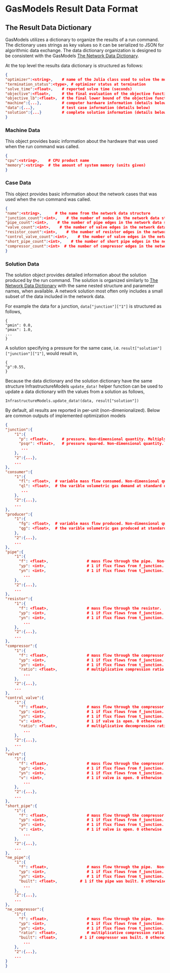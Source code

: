 # GasModels Result Data Format

## The Result Data Dictionary

GasModels utilizes a dictionary to organize the results of a run command. The dictionary uses strings as key values so it can be serialized to JSON for algorithmic data exchange.
The data dictionary organization is designed to be consistent with the GasModels [The Network Data Dictionary](@ref).

At the top level the results data dictionary is structured as follows:

```json
{
"optimizer":<string>,    # name of the Julia class used to solve the model
"termination_status":<type>, # optimizer status at termination
"solve_time":<float>,    # reported solve time (seconds)
"objective":<float>,     # the final evaluation of the objective function
"objective_lb":<float>,  # the final lower bound of the objective function (if available)
"machine":{...},         # computer hardware information (details below)
"data":{...},            # test case information (details below)
"solution":{...}         # complete solution information (details below)
}
```

### Machine Data

This object provides basic information about the hardware that was
used when the run command was called.

```json
{
"cpu":<string>,    # CPU product name
"memory":<string>  # the amount of system memory (units given)
}
```

### Case Data

This object provides basic information about the network cases that was
used when the run command was called.

```json
{
"name":<string>,      # the name from the network data structure
"junction_count":<int>,    # the number of nodes in the network data structure
"pipe_count":<int>,    # the number of pipe edges in the network data structure
"valve_count":<int>,    # the number of valve edges in the network data structure
"resistor_count":<int>,    # the number of resistor edges in the network data structure
"control_valve_count":<int>,    # the number of valve edges in the network data structure
"short_pipe_count":<int>,    # the number of short pipe edges in the network data structure
"compressor_count":<int>  # the number of compressor edges in the network data structure
}
```

### Solution Data

The solution object provides detailed information about the solution
produced by the run command.  The solution is organized similarly to
[The Network Data Dictionary](@ref) with the same nested structure and
parameter names, when available.  A network solution most often only includes
a small subset of the data included in the network data.

For example the data for a junction, `data["junction"]["1"]` is structured as follows,

```
{
"pmin": 0.0,
"pmax": 1.0,
...
}
```

A solution specifying a pressure for the same case, i.e. `result["solution"]["junction"]["1"]`, would result in,

```
{
"p":0.55,
}
```

Because the data dictionary and the solution dictionary have the same structure
InfrastructureModels `update_data!` helper function can be used to
update a data dictionary with the values from a solution as follows,

```
InfrastructureModels.update_data!(data, result["solution"])
```

By default, all results are reported in per-unit (non-dimenionalized). Below are common outputs of implemented optimization models

```json
{
"junction":{
    "1":{
      "p": <float>,      # pressure. Non-dimensional quantity. Multiply by baseP to get pascals
      "psqr": <float>,   # pressure squared. Non-dimensional quantity. Multiply by baseP^2 to get pascals^2
       ...
    },
    "2":{...},
    ...
},
"consumer":{
    "1":{
      "fl": <float>,  # variable mass flow consumed. Non-dimensional quantity. Multiply by baseQ/standard_density to get kg/s.
      "ql": <float>,  # the varible volumetric gas demand at standard density. Non-dimensional quantity. Multiply by baseQ to get m^3/s.
       ...
    },
    "2":{...},
    ...
},
"producer":{
    "1":{
      "fg": <float>,  # variable mass flow produced. Non-dimensional quantity. Multiply by baseQ/standard_density to get kg/s.
      "qg": <float>,  # the varible volumetric gas produced at standard density. Non-dimensional quantity. Multiply by baseQ to get m^3/s.        ...
    },
    "2":{...},
    ...
},
"pipe":{
    "1":{
      "f": <float>,                 # mass flow through the pipe.  Non-dimensional quantity. Multiply by baseQ/standard_density to get kg/s. Mass flux is obtained through division of the cross-sectional area (A) of the pipe. A= (pi*diameter^2)/4
      "yp": <int>,                  # 1 if flux flows from f_junction. 0 otherwise
      "yn": <int>,                  # 1 if flux flows from t_junction. 0 otherwise
        ...
    },
    "2":{...},
    ...
},
"resistor":{
    "1":{
      "f": <float>,                 # mass flow through the resistor.  Non-dimensional quantity. Multiply by baseQ/standard_density to get kg/s. Mass flux is obtained through division of the cross-sectional area (A) of the pipe. A= (pi*diameter^2)/4
      "yp": <int>,                  # 1 if flux flows from f_junction. 0 otherwise
      "yn": <int>,                  # 1 if flux flows from t_junction. 0 otherwise
        ...
    },
    "2":{...},
    ...
},
"compressor":{
    "1":{
      "f": <float>,                 # mass flow through the compressor.  Non-dimensional quantity. Multiply by baseQ/standard_density to get kg/s. Mass flux is obtained through division of the cross-sectional area (A) of the pipe. A= (pi*diameter^2)/4
      "yp": <int>,                  # 1 if flux flows from f_junction. 0 otherwise
      "yn": <int>,                  # 1 if flux flows from t_junction. 0 otherwise
      "ratio": <float>,             # multiplicative compression ratio
        ...
    },
    "2":{...},
    ...
},
"control_valve":{
    "1":{
      "f": <float>,                 # mass flow through the compressor.  Non-dimensional quantity. Multiply by baseQ/standard_density to get kg/s. Mass flux is obtained through division of the cross-sectional area (A) of the pipe. A= (pi*diameter^2)/4
      "yp": <int>,                  # 1 if flux flows from f_junction. 0 otherwise
      "yn": <int>,                  # 1 if flux flows from t_junction. 0 otherwise
      "v": <int>,                   # 1 if valve is open. 0 otherwise
      "ratio": <float>,             # multiplicative decompression ratio
        ...
    },
    "2":{...},
    ...
},
"valve":{
    "1":{
      "f": <float>,                 # mass flow through the compressor.  Non-dimensional quantity. Multiply by baseQ/standard_density to get kg/s. Mass flux is obtained through division of the cross-sectional area (A) of the pipe. A= (pi*diameter^2)/4
      "yp": <int>,                  # 1 if flux flows from f_junction. 0 otherwise
      "yn": <int>,                  # 1 if flux flows from t_junction. 0 otherwise
      "v": <int>,                   # 1 if valve is open. 0 otherwise
        ...
    },
    "2":{...},
    ...
},
"short_pipe":{
    "1":{
      "f": <float>,                 # mass flow through the compressor.  Non-dimensional quantity. Multiply by baseQ/standard_density to get kg/s. Mass flux is obtained through division of the cross-sectional area (A) of the pipe. A= (pi*diameter^2)/4
      "yp": <int>,                  # 1 if flux flows from f_junction. 0 otherwise
      "yn": <int>,                  # 1 if flux flows from t_junction. 0 otherwise
      "v": <int>,                   # 1 if valve is open. 0 otherwise
        ...
    },
    "2":{...},
    ...
},
"ne_pipe":{
    "1":{
      "f": <float>,                 # mass flow through the pipe.  Non-dimensional quantity. Multiply by baseQ/standard_density to get kg/s. Mass flux is obtained through division of the cross-sectional area (A) of the pipe. A= (pi*diameter^2)/4
      "yp": <int>,                  # 1 if flux flows from f_junction. 0 otherwise
      "yn": <int>,                  # 1 if flux flows from t_junction. 0 otherwise
      "built": <float>,          # 1 if the pipe was built. 0 otherwise.
        ...
    },
    "2":{...},
    ...
},
"ne_compressor":{
    "1":{
      "f": <float>,                 # mass flow through the pipe.  Non-dimensional quantity. Multiply by baseQ/standard_density to get kg/s. Mass flux is obtained through division of the cross-sectional area (A) of the pipe. A= (pi*diameter^2)/4
      "yp": <int>,                  # 1 if flux flows from f_junction. 0 otherwise
      "yn": <int>,                  # 1 if flux flows from t_junction. 0 otherwise
      "ratio": <float>,             # multiplicative compression ratio
      "built": <float>,          # 1 if compressor was built. 0 otherwise.
        ...
    },
    "2":{...},
    ...
}
}
```
